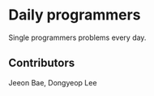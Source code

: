 # Daily programmers
Single programmers problems every day.

## Contributors
Jeeon Bae, Dongyeop Lee 
